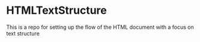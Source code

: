 # HTMLTextStructure
This is a repo for setting up the flow of the HTML document with a focus on text structure 
